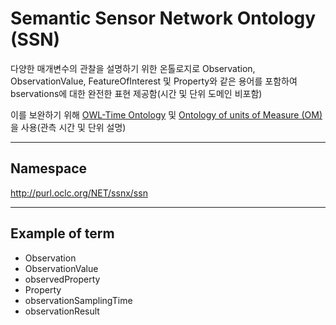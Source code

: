 # Semantic Sensor Network Ontology (SSN)

다양한 매개변수의 관찰을 설명하기 위한 온톨로지로  Observation, ObservationValue, FeatureOfInterest 및 Property와 같은 용어를 포함하여 bservations에 대한 완전한 표현 제공함(시간 및 단위 도메인 비포함)

이를 보완하기 위해 [OWL-Time Ontology](ontology/OWL-Time_Ontology.md) 및 [Ontology of units of Measure (OM)](ontology/Ontology_of_units_of_Measure_(OM).md)을 사용(관측 시간 및 단위 설명)

---
## Namespace

http://purl.oclc.org/NET/ssnx/ssn

---

## Example of term

- Observation
- ObservationValue
- observedProperty
- Property
- observationSamplingTime
- observationResult




